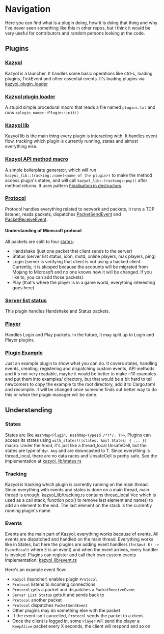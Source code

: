 # Navigation
Here you can find what is a plugin doing, how it is doing that thing and why.
I've never seen something like this in other repos, but I think it would
be very useful for contributors and random persons looking at the code.

## Plugins
### [Kazyol](kazyol)
Kazyol is a launcher. It handles some basic operations like ctrl-c,
loading plugins, TickEvent and other essential events. It's loading
plugins via [kazyol_plugin_loader](kazyol_plugin_loader/src/lib.rs)

### [Kazyol plugin loader](kazyol_plugin_loader)
A stupid simple procedural macro that reads a file named `plugins.txt`
and runs `<plugin_name>::Plugin::init()`

### [Kazyol lib](kazyol_lib)
Kazyol lib is the main thing every plugin is interacting with. It
handles event flow, tracking which plugin is currently running,
states and almost everything else.

### [Kazyol API method macro](kazyol_api_method_macro)
A simple boilerplate generator, which will run
`kazyol_lib::tracking::name(<name of the plugin>)` to make the method
access plugin's states, and will call `kazyol_lib::tracking::pop()`
after method returns. It uses pattern
[Finalisation in destructors](https://rust-unofficial.github.io/patterns/idioms/dtor-finally.html).

### [Protocol](protocol)
Protocol handles everything related to network and packets, it
runs a TCP listener, reads packets, dispatches
[PacketSendEvent](protocol/src/packet_send_event.rs) and
[PacketReceiveEvent](protocol/src/packet_receive_event.rs).
#### Understanding of Minecraft protocol
All packets are split to four [states](protocol/src/connection.rs#L8):
- Handshake (just one packet that client sends to the server)
- Status (server list status, icon, motd, online players, max players, ping)
- Login (server is verifying that client is not using a hacked client.
  Currently, it is skipped because the accounts will be migrated from Mojang
  to Microsoft and no one knows how it will be changed. If you like to, you can
  add those packets)
- Play (that's where the player is in a game world, everything interesting goes here)

### [Server list status](server_list_status)
This plugin handles Handshake and Status packets.

### [Player](player)
Handles Login and Play packets. In the future, it may split up to Login
and Player plugins.

### [Plugin Example](plugin_example)
Just an example plugin to show what you can do. It covers states, handling
events, creating, registering and dispatching custom events, API methods
and it's not very readable, maybe it would be better to make ~10 examples
and put them into examples/ directory, but that would be a bit hard to tell
newcomers to copy the example to the root directory, add it to Cargo.toml
and recompile. It will be changed once someone finds out better way to do
this or when the plugin manager will be done.

## Understanding
### States
States are like `HashMap<Plugin, HashMap<TypeId /*T*/, T>>`. Plugins
can access its states using `with_states!(|states: &mut States| { ... })`
macro. Under the hood, it's just like a thread_local UnsafeCell<HashMap>,
but the states are type of `dyn Any` and are downcasted to T.
Since everything is thread_local, there are no data races and UnsafeCell
is pretty safe. See the implementation at
[kazyol_lib/states.rs](kazyol_lib/src/states.rs)

### Tracking
Kazyol is tracking which plugin is currently running on the main thread.
Since everything with events and states is done on a main thread, main
thread is enough. [kazyol_lib/tracking.rs](kazyol_lib/src/tracking.rs)
contains thread_local Vec<String> which is used as a call stack, function
pop() to remove last element and name() to add an element to the end. The
last element on the stack is the currently running plugin's name.

### Events
Events are the main part of Kazyol, everything works because of events.
All events are dispatched and handled on the main thread. Everything
works like in States, but here the plugins are adding event handlers
(`fn(&mut E) -> EventResult` where E is an event) and when the event
arrives, every handler is invoked. Plugins can register and call their
own custom events Implementation: [kazyol_lib/event.rs](kazyol_lib/src/event.rs)

Here's an example event flow:

- `Kazyol` (launcher) enables plugin `Protocol`
- `Protocol` listens to incoming connections
- `Protocol` gets a packet and dispatches a `PacketReceiveEvent`
- `Server List Status` gets it and sends back to
- `Protocol` another packet
- `Protocol` dispatches `PacketSendEvent`
- Other plugins may do something else with the packet
- If the event isn't cancelled, `Protocol` sends the packet to a client.
- Once the client is logged in, some `Player` will send the player a
`KeepAlive` packet every X seconds, the client will respond and so on.